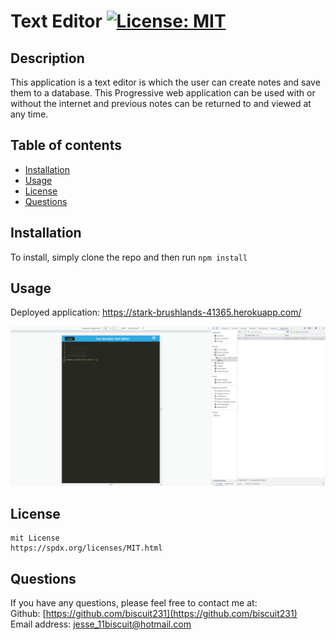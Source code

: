 
  # Text Editor    [![License: MIT](https://img.shields.io/badge/License-MIT-yellow.svg)](https://opensource.org/licenses/MIT)

  ## Description

  This application is a text editor is which the user can create notes and save them to a database. This Progressive web application can be used with or without the internet and previous notes can be returned to and viewed at any time.

  ## Table of contents

  * [Installation](#Installation)
  * [Usage](#Usage)
  * [License](#License)
  * [Questions](#Questions)

  
  ## Installation 

  To install, simply clone the repo and then run `npm install` 

  ## Usage 

  Deployed application: https://stark-brushlands-41365.herokuapp.com/ 

  ![Screenshot of live site.](./client/src/images/Screenshot%202023-02-05%2021-37-07.png)

  ## License 
  
    mit License
    https://spdx.org/licenses/MIT.html
    

  ## Questions 

  If you have any questions, please feel free to contact me at:        
  Github: [https://github.com/biscuit231](https://github.com/biscuit231)         
  Email address: jesse_11biscuit@hotmail.com        

